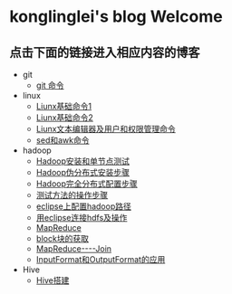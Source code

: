 ﻿# konglinglei's blog Welcome
## 点击下面的链接进入相应内容的博客
- git
	- [git 命令](https://kll082511.github.io/github命令)
- linux
	- [Liunx基础命令1](https://kll082511.github.io/Liunx)
	- [Liunx基础命令2](https://kll082511.github.io/unix)
	- [Liunx文本编辑器及用户和权限管理命令](https://kll082511.github.io/Liunx1)
	- [sed和awk命令](https://kll082511.github.io/awk和sed命令)
- hadoop
	- [Hadoop安装和单节点测试](https://kll082511.github.io/Hadoop安装和单节点测试)
	- [Hadoop伪分布式安装步骤](https://kll082511.github.io/Hadoop伪分布式)
	- [Hadoop完全分布式配置步骤](https://kll082511.github.io/hadoop完全分布式配置)
	- [测试方法的操作步骤](https://kll082511.github.io/测试方法的操作步骤)
	- [eclipse上配置hadoop路径](https://kll082511.github.io/eclipse上配置hadoop路径)
	- [用eclipse连接hdfs及操作](https://kll082511.github.io/用eclipse连接hdfs及操作)
	- [MapReduce](https://kll082511.github.io/MapReduce)
	- [block块的获取](https://kll082511.github.io/block块的获取)
	- [MapReduce----Join](https://kll082511.github.io/JOIN_MapReduce)
	- [InputFormat和OutputFormat的应用](https://kll082511.github.io/InputFormat和OutputFormat)
- Hive
	- [Hive搭建](https://kll082511.github.io/hive搭建)